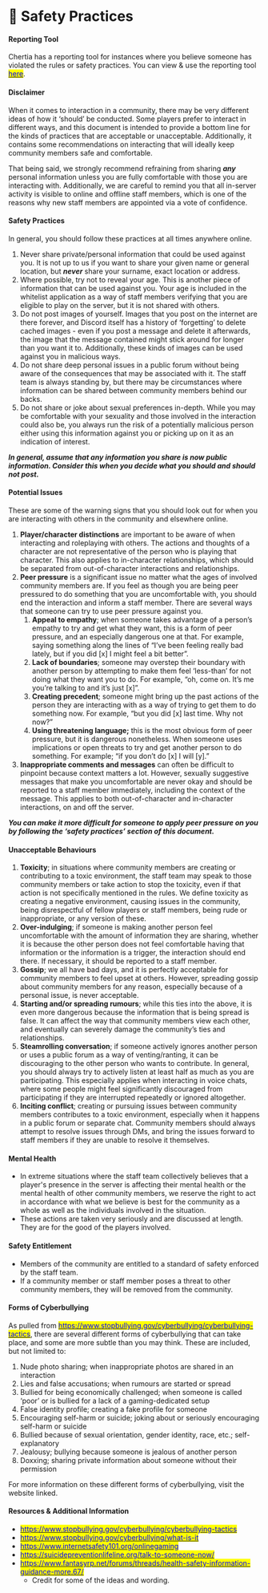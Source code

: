 # 📙 Safety Practices

#### **Reporting Tool**

Chertia has a reporting tool for instances where you believe someone has violated the rules or safety practices. You can view & use the reporting tool [<mark style="color:blue;">here</mark>](https://docs.google.com/forms/d/e/1FAIpQLSefkaaKC4Pvw36TIHL\_xLyPPMQheF-gjwu64qfhMaOCUQ8Uyw/viewform?usp=sf\_link).

#### **Disclaimer**

When it comes to interaction in a community, there may be very different ideas of how it ‘should’ be conducted. Some players prefer to interact in different ways, and this document is intended to provide a bottom line for the kinds of practices that are acceptable or unacceptable. Additionally, it contains some recommendations on interacting that will ideally keep community members safe and comfortable.&#x20;

That being said, we strongly recommend refraining from sharing _**any**_ personal information unless you are fully comfortable with those you are interacting with. Additionally, we are careful to remind you that all in-server activity is visible to online and offline staff members, which is one of the reasons why new staff members are appointed via a vote of confidence.

#### **Safety Practices**

In general, you should follow these practices at all times anywhere online.&#x20;

1. Never share private/personal information that could be used against you. It is not up to us if you want to share your given name or general location, but _**never**_ share your surname, exact location or address.&#x20;
2. Where possible, try not to reveal your age. This is another piece of information that can be used against you. Your age is included in the whitelist application as a way of staff members verifying that you are eligible to play on the server, but it is not shared with others.
3. Do not post images of yourself. Images that you post on the internet are there forever, and Discord itself has a history of ‘forgetting’ to delete cached images - even if you post a message and delete it afterwards, the image that the message contained might stick around for longer than you want it to. Additionally, these kinds of images can be used against you in malicious ways.
4. Do not share deep personal issues in a public forum without being aware of the consequences that may be associated with it. The staff team is always standing by, but there may be circumstances where information can be shared between community members behind our backs.
5. Do not share or joke about sexual preferences in-depth. While you may be comfortable with your sexuality and those involved in the interaction could also be, you always run the risk of a potentially malicious person either using this information against you or picking up on it as an indication of interest.&#x20;

_**In general, assume that any information you share is now public information. Consider this when you decide what you should and should not post.**_

#### **Potential Issues**

These are some of the warning signs that you should look out for when you are interacting with others in the community and elsewhere online.

1. **Player/character distinctions** are important to be aware of when interacting and roleplaying with others. The actions and thoughts of a character are not representative of the person who is playing that character. This also applies to in-character relationships, which should be separated from out-of-character interactions and relationships.
2. **Peer pressure** is a significant issue no matter what the ages of involved community members are. If you feel as though you are being peer pressured to do something that you are uncomfortable with, you should end the interaction and inform a staff member. There are several ways that someone can try to use peer pressure against you.
   1. **Appeal to empathy**; when someone takes advantage of a person’s empathy to try and get what they want, this is a form of peer pressure, and an especially dangerous one at that. For example, saying something along the lines of “I’ve been feeling really bad lately, but if you did \[x] I might feel a bit better”.
   2. **Lack of boundaries**; someone may overstep their boundary with another person by attempting to make them feel ‘less-than’ for not doing what they want you to do. For example, “oh, come on. It’s me you’re talking to and it’s just \[x]”.
   3. **Creating precedent**; someone might bring up the past actions of the person they are interacting with as a way of trying to get them to do something now. For example, “but you did \[x] last time. Why not now?”
   4. **Using threatening language;** this is the most obvious form of peer pressure, but it is dangerous nonetheless. When someone uses implications or open threats to try and get another person to do something. For example; “if you don’t do \[x] I will \[y].”&#x20;
3. **Inappropriate comments and messages** can often be difficult to pinpoint because context matters a lot. However, sexually suggestive messages that make you uncomfortable are never okay and should be reported to a staff member immediately, including the context of the message. This applies to both out-of-character and in-character interactions, on and off the server.

_**You can make it more difficult for someone to apply peer pressure on you by following the ‘safety practices’ section of this document.**_

#### **Unacceptable Behaviours**

1. **Toxicity**; in situations where community members are creating or contributing to a toxic environment, the staff team may speak to those community members or take action to stop the toxicity, even if that action is not specifically mentioned in the rules. We define toxicity as creating a negative environment, causing issues in the community, being disrespectful of fellow players or staff members, being rude or inappropriate, or any version of these.&#x20;
2. **Over-indulging**; if someone is making another person feel uncomfortable with the amount of information they are sharing, whether it is because the other person does not feel comfortable having that information or the information is a trigger, the interaction should end there. If necessary, it should be reported to a staff member.
3. **Gossip**; we all have bad days, and it is perfectly acceptable for community members to feel upset at others. However, spreading gossip about community members for any reason, especially because of a personal issue, is never acceptable.&#x20;
4. **Starting and/or spreading rumours**; while this ties into the above, it is even more dangerous because the information that is being spread is false. It can affect the way that community members view each other, and eventually can severely damage the community’s ties and relationships.&#x20;
5. **Steamrolling conversation**; if someone actively ignores another person or uses a public forum as a way of venting/ranting, it can be discouraging to the other person who wants to contribute. In general, you should always try to actively listen at least half as much as you are participating. This especially applies when interacting in voice chats, where some people might feel significantly discouraged from participating if they are interrupted repeatedly or ignored altogether.
6. **Inciting conflict**; creating or pursuing issues between community members contributes to a toxic environment, especially when it happens in a public forum or separate chat. Community members should always attempt to resolve issues through DMs, and bring the issues forward to staff members if they are unable to resolve it themselves.&#x20;

#### **Mental Health**

* In extreme situations where the staff team collectively believes that a player's presence in the server is affecting their mental health or the mental health of other community members, we reserve the right to act in accordance with what we believe is best for the community as a whole as well as the individuals involved in the situation.&#x20;
* These actions are taken very seriously and are discussed at length. They are for the good of the players involved.

#### **Safety Entitlement**

* Members of the community are entitled to a standard of safety enforced by the staff team.&#x20;
* If a community member or staff member poses a threat to other community members, they will be removed from the community.&#x20;

#### **Forms of Cyberbullying**

As pulled from [<mark style="color:blue;">https://www.stopbullying.gov/cyberbullying/cyberbullying-tactics</mark>](https://www.stopbullying.gov/cyberbullying/cyberbullying-tactics), there are several different forms of cyberbullying that can take place, and some are more subtle than you may think. These are included, but not limited to:

1. Nude photo sharing; when inappropriate photos are shared in an interaction
2. Lies and false accusations; when rumours are started or spread
3. Bullied for being economically challenged; when someone is called ‘poor’ or is bullied for a lack of a gaming-dedicated setup
4. False identity profile; creating a fake profile for someone
5. Encouraging self-harm or suicide; joking about or seriously encouraging self-harm or suicide
6. Bullied because of sexual orientation, gender identity, race, etc.; self-explanatory
7. Jealousy; bullying because someone is jealous of another person
8. Doxxing; sharing private information about someone without their permission

For more information on these different forms of cyberbullying, visit the website linked.

#### **Resources & Additional Information**

* [<mark style="color:blue;">https://www.stopbullying.gov/cyberbullying/cyberbullying-tactics</mark>](https://www.stopbullying.gov/cyberbullying/cyberbullying-tactics)
* [<mark style="color:blue;">https://www.stopbullying.gov/cyberbullying/what-is-it</mark>](https://www.stopbullying.gov/cyberbullying/what-is-it)
* [<mark style="color:blue;">https://www.internetsafety101.org/onlinegaming</mark>](https://www.internetsafety101.org/onlinegaming)
* [<mark style="color:blue;">https://suicidepreventionlifeline.org/talk-to-someone-now/</mark>](https://suicidepreventionlifeline.org/talk-to-someone-now/)
* [<mark style="color:blue;">https://www.fantasyrp.net/forums/threads/health-safety-information-guidance-more.67/</mark>](https://www.fantasyrp.net/forums/threads/health-safety-information-guidance-more.67/)
  * Credit for some of the ideas and wording.

